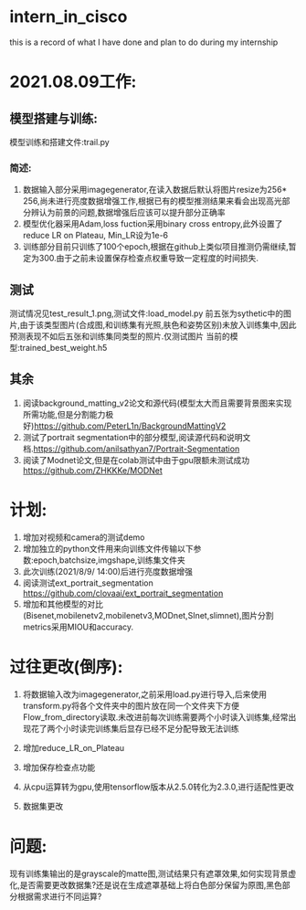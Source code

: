 # intern_in_cisco
this is a record of what I have done and plan to do during my internship
# 2021.08.09工作:

## 模型搭建与训练: 
模型训练和搭建文件:trail.py 
### 简述:

1. 数据输入部分采用imagegenerator,在读入数据后默认将图片resize为256* 256,尚未进行亮度数据增强工作,根据已有的模型推测结果来看会出现高光部分辨认为前景的问题,数据增强后应该可以提升部分正确率
2. 模型优化器采用Adam,loss fuction采用binary cross entropy,此外设置了reduce LR on Plateau, Min_LR设为1e-6
3. 训练部分目前只训练了100个epoch,根据在github上类似项目推测仍需继续,暂定为300.由于之前未设置保存检查点权重导致一定程度的时间损失. 
## 测试
测试情况见test_result_1.png,测试文件:load_model.py 
前五张为sythetic中的图片,由于该类型图片(合成图,和训练集有光照,肤色和姿势区别)未放入训练集中,因此预测表现不如后五张和训练集同类型的照片.仅测试图片
当前的模型:trained_best_weight.h5 
## 其余
1. 阅读background_matting_v2论文和源代码(模型太大而且需要背景图来实现所需功能,但是分割能力极好)https://github.com/PeterL1n/BackgroundMattingV2
2. 测试了portrait segmentation中的部分模型,阅读源代码和说明文档.https://github.com/anilsathyan7/Portrait-Segmentation
3. 阅读了Modnet论文,但是在colab测试中由于gpu限额未测试成功 https://github.com/ZHKKKe/MODNet 
# 计划:
1. 增加对视频和camera的测试demo
2. 增加独立的python文件用来向训练文件传输以下参数:epoch,batchsize,imgshape,训练集文件夹
3. 此次训练(2021/8/9/ 14:00)后进行亮度数据增强
4. 阅读测试ext_portrait_segmentation https://github.com/clovaai/ext_portrait_segmentation
5. 增加和其他模型的对比(Bisenet,mobilenetv2,mobilenetv3,MODnet,SInet,slimnet),图片分割metrics采用MIOU和accuracy.
# 过往更改(倒序):

1. 将数据输入改为imagegenerator,之前采用load.py进行导入,后来使用transform.py将各个文件夹中的图片放在同一个文件夹下方便Flow_from_directory读取.未改进前每次训练需要两个小时读入训练集,经常出现花了两个小时读完训练集后显存已经不足分配导致无法训练

2. 增加reduce_LR_on_Plateau

3. 增加保存检查点功能

4. 从cpu运算转为gpu,使用tensorflow版本从2.5.0转化为2.3.0,进行适配性更改

5. 数据集更改 

# 问题:

现有训练集输出的是grayscale的matte图,测试结果只有遮罩效果,如何实现背景虚化,是否需要更改数据集?还是说在生成遮罩基础上将白色部分保留为原图,黑色部分根据需求进行不同运算?

